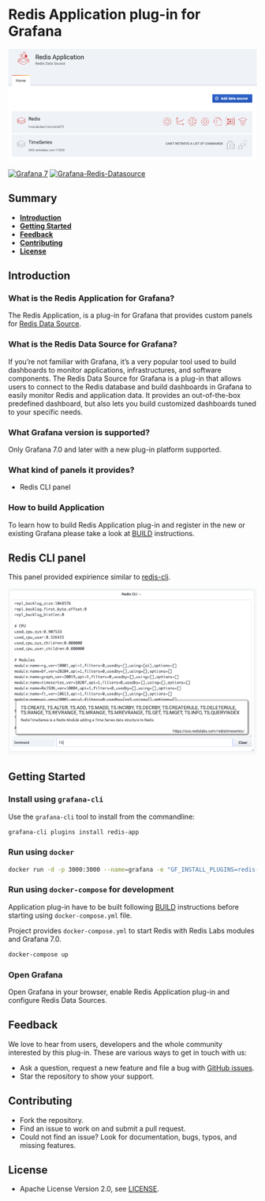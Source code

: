 # Redis Application plug-in for Grafana

![Application](https://raw.githubusercontent.com/RedisGrafana/grafana-redis-app/master/src/img/redis-app.png)

[![Grafana 7](https://img.shields.io/badge/Grafana-7-orange)](https://www.grafana.com)
[![Grafana-Redis-Datasource](https://img.shields.io/badge/RedisDataSource-red)](https://github.com/RedisTimeSeries/grafana-redis-datasource)

## Summary

- [**Introduction**](#introduction)
- [**Getting Started**](#getting-started)
- [**Feedback**](#feedback)
- [**Contributing**](#contributing)
- [**License**](#license)

## Introduction

### What is the Redis Application for Grafana?

The Redis Application, is a plug-in for Grafana that provides custom panels for [Redis Data Source](https://grafana.com/grafana/plugins/redis-datasource).

### What is the Redis Data Source for Grafana?

If you’re not familiar with Grafana, it’s a very popular tool used to build dashboards to monitor applications, infrastructures, and software components. The Redis Data Source for Grafana is a plug-in that allows users to connect to the Redis database and build dashboards in Grafana to easily monitor Redis and application data. It provides an out-of-the-box predefined dashboard, but also lets you build customized dashboards tuned to your specific needs.

### What Grafana version is supported?

Only Grafana 7.0 and later with a new plug-in platform supported.

### What kind of panels it provides?

- Redis CLI panel

### How to build Application

To learn how to build Redis Application plug-in and register in the new or existing Grafana please take a look at [BUILD](https://github.com/RedisGrafana/grafana-redis-app/blob/master/BUILD.md) instructions.

## Redis CLI panel

This panel provided expirience similar to [redis-cli](https://redis.io/topics/rediscli).

![CLI](https://raw.githubusercontent.com/RedisGrafana/grafana-redis-app/master/src/img/redis-cli-panel.png)

## Getting Started

### Install using `grafana-cli`

Use the `grafana-cli` tool to install from the commandline:

```bash
grafana-cli plugins install redis-app
```

### Run using `docker`

```bash
docker run -d -p 3000:3000 --name=grafana -e "GF_INSTALL_PLUGINS=redis-app" grafana/grafana
```

### Run using `docker-compose` for development

Application plug-in have to be built following [BUILD](https://github.com/RedisGrafana/grafana-redis-app/blob/master/BUILD.md) instructions before starting using `docker-compose.yml` file.

Project provides `docker-compose.yml` to start Redis with Redis Labs modules and Grafana 7.0.

```bash
docker-compose up
```

### Open Grafana

Open Grafana in your browser, enable Redis Application plug-in and configure Redis Data Sources.

## Feedback

We love to hear from users, developers and the whole community interested by this plug-in. These are various ways to get in touch with us:

- Ask a question, request a new feature and file a bug with [GitHub issues](https://github.com/RedisGrafana/grafana-redis-app/issues/new/choose).
- Star the repository to show your support.

## Contributing

- Fork the repository.
- Find an issue to work on and submit a pull request.
- Could not find an issue? Look for documentation, bugs, typos, and missing features.

## License

- Apache License Version 2.0, see [LICENSE](https://github.com/RedisGrafana/grafana-redis-app/blob/master/LICENSE).
